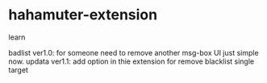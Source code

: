 # hahamuter-extension
learn

badlist ver1.0: for someone need to remove another msg-box UI just simple now.
updata  ver1.1: add option in thie extension for remove blacklist single target

